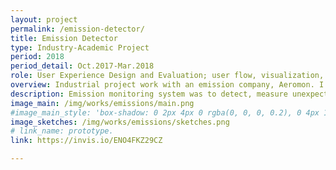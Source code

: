 ```yaml
---
layout: project
permalink: /emission-detector/
title: Emission Detector
type: Industry-Academic Project
period: 2018
period_detail: Oct.2017-Mar.2018
role: User Experience Design and Evaluation; user flow, visualization, prototyping(Sketch+Invision)
overview: Industrial project work with an emission company, Aeromon. I was involved in a user experience design and evaluation.
description: Emission monitoring system was to detect, measure unexpected emissions and report the summary to decision-makers. The problem was that novice users (decision making persons) have difficulties to notice/analyze critical information in their current system. After the meeting with stakeholders, our team defined  four UX goals; ease of use, clarity, naturalness, and functionality against the problem. The following tasks are as below.<br/><br/> -Analyzed the current system in detail in both pragmatic and hedonic ways; functionality, UI, User Flows. <br/> -Designed new concept with changed user flow, consistent UI elements.<br/> -Visualized screens in accordance with the new concept.<br/> -Worked interactive prototype to see how it works by actions.<br/> -Evaluated the prototype with two evaluation methods; AttrakDiff and ASQ( After-Scenario-Questionnaire) <br/><br/> It was the most difficult to consider the completely different group of users. Since the users include both technical engineers and the decision-makers like the administrative head of officer, there were huge gaps between them for the familarity and proficiency with the system. However, the most significant data was the same, which allowed us to focus on that view.
image_main: /img/works/emissions/main.png
#image_main_style: 'box-shadow: 0 2px 4px 0 rgba(0, 0, 0, 0.2), 0 4px 10px 0 rgba(0, 0, 0, 0.1);'
image_sketches: /img/works/emissions/sketches.png
# link_name: prototype.
link: https://invis.io/ENO4FKZ29CZ

---
```

